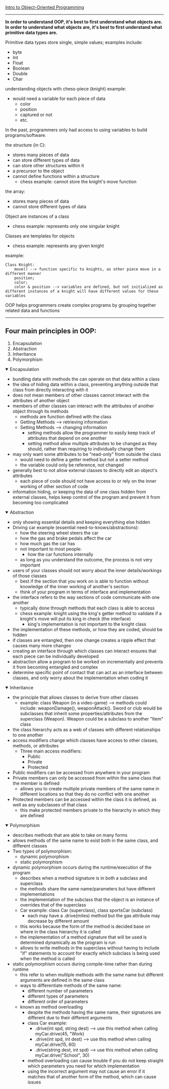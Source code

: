 [Intro to Object-Oriented Programming](https://www.youtube.com/watch?v=SiBw7os-_zI)

---

**In order to understand OOP, it's best to first understand what objects are. In order to understand what objects are, it's best to first understand what primitive data types are.**

Primitive data types store single, simple values; examples include:

- byte
- Int
- Float
- Boolean
- Double
- Char

understanding objects with chess-piece (knight) example:

- would need a variable for each piece of data
  - color
  - position
  - captured or not
  - etc.

In the past, programmers only had access to using variables to build programs/software.

the structure (in C):

- stores many pieces of data
- can store different types of data
- can store other structures within it
- a precursor to the object
- cannot define functions within a structure
  - chess example: cannot store the knight's move function

the array:

- stores many pieces of data
- cannot store different types of data

Object are instances of a class

- chess example: represents only one singular knight

Classes are templates for objects

- chess example: represents any given knight

example:

    Class Knight:
        move() --> function specific to knights, as other piece move in a different manner
        position;
        color;
        color & position --> variables are defined, but not initialized as different instances of a knight will have different values for these variables

OOP helps programmers create complex programs by grouping together related data and functions

---

## Four main principles in OOP:

1. Encapsulation
2. Abstraction
3. Inheritance
4. Polymorphism

<details open>
<summary>Encapsulation</summary>

- bundling data with methods the can operate on that data within a class
- the idea of hiding data within a class, preventing anything outside that class from directly interacting with it
- does not mean members of other classes cannot interact with the attributes of another object
- members of other classes can interact with the attributes of another object through its methods
  - methods are function defined with the class
  - Getting Methods --> retrieving information
  - Setting Methods --> changing information
    - setting methods allow the programmer to easily keep track of attributes that depend on one another
    - setting method allow multiple attributes to be changed as they should, rather than requiring to individually change them
- may only want some attributes to be "read-only" from outside the class
  - would need to define a getter method but not a setter method
  - the variable could only be reference, not changed
- generally best to not allow external classes to directly edit an object's attributes
  - each piece of code should not have access to or rely on the inner working of other section of code
- information hiding, or keeping the data of one class hidden from external classes, helps keep control of the program and prevent it from becoming too complicated

</details>

<details open>
<summary>Abstraction</summary>

- only showing essential details and keeping everything else hidden
- Driving car example (essential need-to-knows/abstractions):
  - how the steering wheel steers the car
  - how the gas and brake pedals affect the car
  - how much gas the car has
  - not important to most people:
    - how the car functions internally
  - as long as you understand the outcome, the process is not very important
- users of your classes should not worry about the inner details/workings of those classes
  - best if the section that you work on is able to function without knowledge of the inner working of another's section
  - think of your program in terms of interface and implementation
- the interface refers to the way sections of code communicate with one another
  - typically done through methods that each class is able to access
  - chess example: knight using the king's getter method to validate if a knight's move will put its king in check (the interface)
    - king's implementation is not important to the knight class
- the implementation of these methods, or how they are coded, should be hidden
- if classes are entangled, then one change creates a ripple effect that causes many more changes
- creating an interface through which classes can interact ensures that each piece can be individually developed
- abstraction allow a program to be worked on incrementally and prevents it from becoming entangled and complex
- determine specific point of contact that can act as an interface between classes, and only worry about the implementation when coding it

</details>

<details open>
<summary>Inheritance</summary>

- the principle that allows classes to derive from other classes
  - example: class Weapon (in a video-game) --> methods could include: weaponDamage(), weaponAttack(). Sword or club would be subclasses that inherit some properties/attributes from the superclass (Weapon). Weapon could be a subclass to another "Item" class
- the class hierarchy acts as a web of classes with different relationships to one another
- access modifiers change which classes have access to other classes, methods, or attributes
  - Three main access modifiers:
    - Public
    - Private
    - Protected
- Public modifiers can be accessed from anywhere in your program
- Private members can only be accessed from within the same class that the member is defined
  - allows you to create multiple private members of the same name in different locations so that they do no conflict with one another
- Protected members can be accessed within the class it is defined, as well as any subclasses of that class
  - this make protected members private to the hierarchy in which they are defined

</details>

<details open>
<summary>Polymorphism</summary>

- describes methods that are able to take on many forms
- allows methods of the same name to exist both in the same class, and different classes
- Two types of polymorphism:
  - dynamic polymorphism
  - static polymorphism
- dynamic polymorphism occurs during the runtime/execution of the program
  - describes when a method signature is in both a subclass and superclass
  - the methods share the same name/parameters but have different implementations
  - the implementation of the subclass that the object is an instance of overrides that of the superclass
  - Car example: class Car (superclass), class sportsCar (subclass)
    - each may have a .drive(miles) method but the gas attribute may decrease by different amount
  - this works because the form of the method is decided base on where in the class hierarchy it is called
  - the implementation of a method signature that will be used is determined dynamically as the program is run
  - allows to write methods in the superclass without having to include "if" statements to account for exactly which subclass is being used when the method is called
- static polymorphism occurs during compile-time rather than during runtime
  - this refer to when multiple methods with the same name but different arguments are defined in the same class
  - ways to differentiate methods of the same name:
    - different number of parameters
    - different types of parameters
    - different order of parameters
  - known as method overloading
    - despite the methods having the same name, their signatures are different due to their different arguments
    - class Car example:
      - .drive(int spd, string dest) --> use this method when calling myCar.drive(45, "Work)
      - .drive(int spd, int dest) --> use this method when calling myCar.drive(15, 60)
      - .drive(string dest, int spd) --> use this method when calling myCar.drive("School", 30)
    - method overloading can cause trouble if you do not keep straight which parameters you need for which implementation
    - using the incorrect argument may not cause an error if it matches that of another form of the method, which can cause issues

</details>
